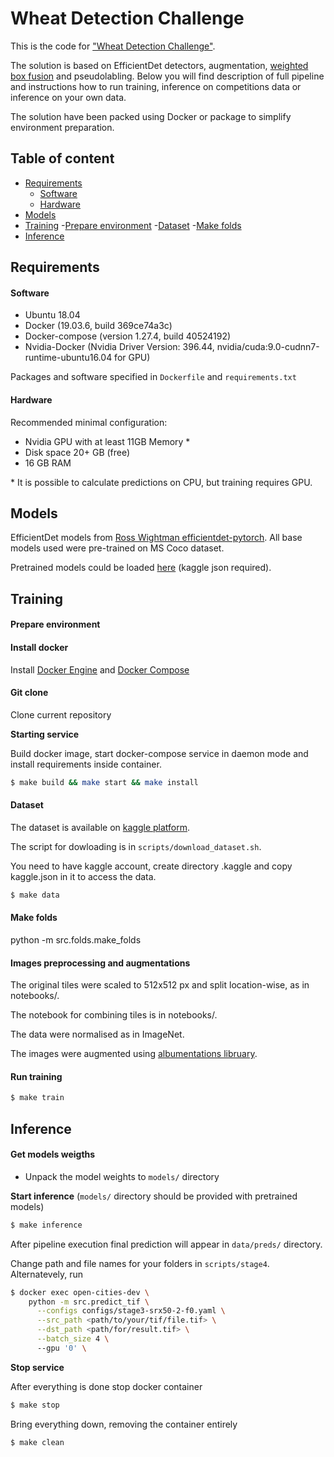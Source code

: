# Wheat Detection Challenge

This is the code for ["Wheat Detection Challenge"](https://www.kaggle.com/c/global-wheat-detection).

The solution is based on EfficientDet detectors, augmentation, [weighted box fusion](https://github.com/ZFTurbo/Weighted-Boxes-Fusion) and pseudolabling. Below you will find description of full pipeline and instructions how to run training, inference on competitions data or inference on your own data.

The solution have been packed using Docker or package to simplify environment preparation.

## Table of content

- [Requirements](#requirements)
    - [Software](#software)
    - [Hardware](#hardware)
- [Models](#models)
- [Training](#training)
    -[Prepare environment](#prepare-environment)
    -[Dataset](#dataset)
    -[Make folds](#make-folds)
- [Inference](#inference)    

## Requirements

#### Software

- Ubuntu 18.04
- Docker (19.03.6, build 369ce74a3c)
- Docker-compose (version 1.27.4, build 40524192)
- Nvidia-Docker (Nvidia Driver Version: 396.44, nvidia/cuda:9.0-cudnn7-runtime-ubuntu16.04 for GPU)

 Packages and software specified in `Dockerfile` and `requirements.txt`

#### Hardware

Recommended minimal configuration:

  - Nvidia GPU with at least 11GB Memory *
  - Disk space 20+ GB (free)
  - 16 GB RAM

\* It is possible to calculate predictions on CPU, but training requires GPU.

## Models
EfficientDet models from [Ross Wightman efficientdet-pytorch](https://github.com/rwightman/efficientdet-pytorch). All base models used were pre-trained on MS Coco dataset. 

Pretrained models could be loaded [here]() (kaggle json required).
 
## Training

#### Prepare environment 

#### Install docker

Install [Docker Engine](https://docs.docker.com/engine/install/ubuntu/#install-using-the-repository) and 
[Docker Compose](https://docs.docker.com/compose/install/)

#### Git clone 
Clone current repository

**Starting service**

Build docker image, start docker-compose service in daemon mode and install requirements inside container.

```bash
$ make build && make start && make install
```

#### Dataset 

The dataset is available on [kaggle platform](https://www.kaggle.com/c/global-wheat-detection/data).

The script for dowloading is in `scripts/download_dataset.sh`. 

You need to have kaggle account, create directory .kaggle and copy kaggle.json in it to access the data.

```bash
$ make data
```

#### Make folds
python -m src.folds.make_folds

#### Images preprocessing and augmentations

The original tiles were scaled to 512x512 px and split location-wise, as in notebooks/. 

The notebook for combining tiles is in notebooks/. 

The data were normalised as in ImageNet.

The images were augmented using [albumentations libruary](https://albumentations.readthedocs.io/en/latest/index.html).

#### Run training 
```bash
$ make train
```

## Inference


#### Get models weigths 

 - Unpack the model weights to `models/` directory



**Start inference** (`models/` directory should be provided with pretrained models)
```bash
$ make inference
```

After pipeline execution final prediction will appear in `data/preds/` directory.

Change path and file names for your folders in `scripts/stage4`. 
Alternatevely, run

```bash
$ docker exec open-cities-dev \
    python -m src.predict_tif \
      --configs configs/stage3-srx50-2-f0.yaml \
      --src_path <path/to/your/tif/file.tif> \
      --dst_path <path/for/result.tif> \
      --batch_size 4 \ 
      --gpu '0' \     
```

**Stop service**

After everything is done stop docker container
```bash
$ make stop
```

Bring everything down, removing the container entirely

```bash
$ make clean
```
